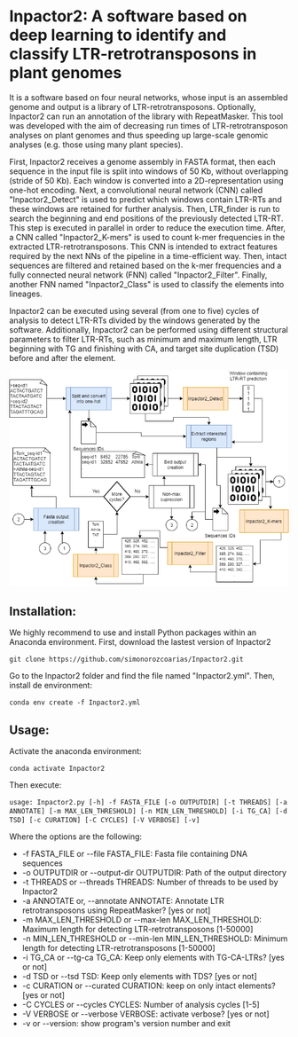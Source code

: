 # Inpactor2: A software based on deep learning to identify and classify LTR-retrotransposons in plant genomes
It is a software based on four neural networks, whose input is an assembled genome and output is a library of LTR-retrotransposons. Optionally, Inpactor2 can run an annotation of the library with RepeatMasker. This tool was developed with the aim of decreasing run times of LTR-retrotransposon analyses on plant genomes and thus speeding up large-scale genomic analyses (e.g. those using many plant species).

First, Inpactor2 receives a genome assembly in FASTA format, then each sequence in the input file is split into windows of 50 Kb, without overlapping (stride of 50 Kb). Each window is converted into a 2D-representation using one-hot encoding. Next, a  convolutional neural network (CNN) called "Inpactor2_Detect" is used to predict which windows contain LTR-RTs and these windows are retained for further analysis. Then, LTR_finder is run to search the beginning and end positions of the previously detected LTR-RT. This step is executed in parallel in order to reduce the execution time. After, a CNN called "Inpactor2_K-mers" is used to count k-mer frequencies in the extracted LTR-retrotransposons. This CNN is intended to extract features required by the next NNs of the pipeline in a time-efficient way. Then, intact sequences are filtered and retained based on the k-mer frequencies and a fully connected neural network (FNN) called "Inpactor2_Filter". Finally, another FNN named "Inpactor2_Class" is used to classify the elements into lineages. 

Inpactor2 can be executed using several (from one to five) cycles of analysis to detect LTR-RTs divided by the windows generated by the software. Additionally, Inpactor2 can be performed using different structural parameters to filter LTR-RTs, such as minimum and maximum length, LTR beginning with TG and finishing with CA, and target site duplication (TSD) before and after the element.

![alt text](https://github.com/simonorozcoarias/Inpactor2/blob/main/NN_architectures/Inpactor_structure.png)

## Installation:
We highly recommend to use and install Python packages within an Anaconda environment. First, download the lastest version of Inpactor2
```
git clone https://github.com/simonorozcoarias/Inpactor2.git
```
Go to the Inpactor2 folder and find the file named "Inpactor2.yml". Then, install de environment: 
```
conda env create -f Inpactor2.yml
```

## Usage:
Activate the anaconda environment:
```
conda activate Inpactor2
```
Then execute:
```
usage: Inpactor2.py [-h] -f FASTA_FILE [-o OUTPUTDIR] [-t THREADS] [-a ANNOTATE] [-m MAX_LEN_THRESHOLD] [-n MIN_LEN_THRESHOLD] [-i TG_CA] [-d TSD] [-c CURATION] [-C CYCLES] [-V VERBOSE] [-v]
```
Where the options are the following:
* -f FASTA_FILE or --file FASTA_FILE: Fasta file containing DNA sequences
* -o OUTPUTDIR or --output-dir OUTPUTDIR: Path of the output directory
* -t THREADS or --threads THREADS: Number of threads to be used by Inpactor2
* -a ANNOTATE or, --annotate ANNOTATE: Annotate LTR retrotransposons using RepeatMasker? [yes or not]
* -m MAX_LEN_THRESHOLD or --max-len MAX_LEN_THRESHOLD: Maximum length for detecting LTR-retrotransposons [1-50000]
* -n MIN_LEN_THRESHOLD or --min-len MIN_LEN_THRESHOLD: Minimum length for detecting LTR-retrotransposons [1-50000]
* -i TG_CA or --tg-ca TG_CA: Keep only elements with TG-CA-LTRs? [yes or not]
* -d TSD or --tsd TSD: Keep only elements with TDS? [yes or not]
* -c CURATION or --curated CURATION: keep on only intact elements? [yes or not]
* -C CYCLES or --cycles CYCLES: Number of analysis cycles [1-5]
* -V VERBOSE or --verbose VERBOSE: activate verbose? [yes or not]
* -v or --version: show program's version number and exit

